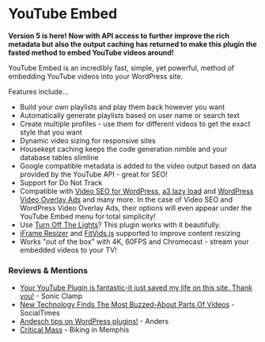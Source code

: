 # YouTube Embed

**Version 5 is here! Now with API access to further improve the rich metadata but also the output caching has returned to make this plugin the fasted method to embed YouTube videos around!**

YouTube Embed is an incredibly fast, simple, yet powerful, method of embedding YouTube videos into your WordPress site.

Features include...

* Build your own playlists and play them back however you want
* Automatically generate playlists based on user name or search text
* Create multiple profiles - use them for different videos to get the exact style that you want
* Dynamic video sizing for responsive sites
* Housekept caching keeps the code generation nimble and your database tables slimline
* Google compatible metadata is added to the video output based on data provided by the YouTube API - great for SEO!
* Support for Do Not Track
* Compatible with [Video SEO for WordPress](http://yoast.com/wordpress/video-seo/ "Video SEO for WordPress"), [a3 lazy load](https://wordpress.org/plugins/a3-lazy-load/ "a3 lazy load") and [WordPress Video Overlay Ads](https://wordpress.org/plugins/video-overlay-ads/ "WordPress Video Overlay Ads") and many more. In the case of Video SEO and WordPress Video Overlay Ads, their options will even appear under the YouTube Embed menu for total simplicity!
* Use [Turn Off The Lights](https://www.turnoffthelights.com/ "Turn Off The Lights")? This plugin works with it beautifully.
* [iFrame Resizer](https://github.com/davidjbradshaw/iframe-resizer "iFrame Resizer") and [FitVids.js](https://github.com/davatron5000/FitVids.js "FitVids.js") supported to improve content resizing
* Works "out of the box" with 4K, 60FPS and Chromecast - stream your embedded videos to your TV!

### Reviews & Mentions

* [Your YouTube Plugin is fantastic-it just saved my life on this site. Thank you!](https://twitter.com/AaronWatters/status/237957701605404672?uid=16257815&iid=am-130280753913455685118891763&nid=4+248 "Twitter - Aaron Watters") - Sonic Clamp
* [New Technology Finds The Most Buzzed-About Parts Of Videos](http://www.socialtimes.com/2011/03/new-technology-finds-the-most-buzzed-about-parts-of-videos-interview/ "New Technology Finds The Most Buzzed-About Parts Of Videos") - SocialTimes
* [Andesch tips on WordPress plugins!](http://andershagstrom.se/andesch-tipsar-om-wordpress-plugins/ "Andesch tipsar om WordPress-plugins!") - Anders
* [Critical Mass](http://www.bikinginmemphis.com/2011/03/26/critical-mass/ "Critical Mass") - Biking in Memphis
